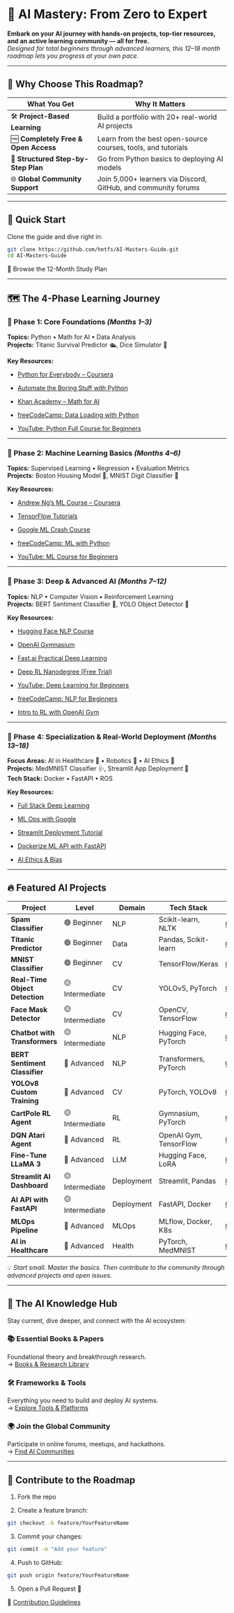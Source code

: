  # 🤖 AI Mastery: From Zero to Expert

**Embark on your AI journey with hands-on projects, top-tier resources, and an active learning community — all for free.**  
*Designed for total beginners through advanced learners, this 12–18 month roadmap lets you progress at your own pace.*

---

## 🌟 Why Choose This Roadmap?

| **What You Get** | **Why It Matters** |
| --- | --- |
| 🛠️ **Project-Based Learning** | Build a portfolio with 20+ real-world AI projects |
| 🆓 **Completely Free & Open Access** | Learn from the best open-source courses, tools, and tutorials |
| 🧠 **Structured Step-by-Step Plan** | Go from Python basics to deploying AI models |
| 🌐 **Global Community Support** | Join 5,000+ learners via Discord, GitHub, and community forums |

---

## 🚀 **Quick Start**

Clone the guide and dive right in:

```bash
git clone https://github.com/hetfs/AI-Masters-Guide.git
cd AI-Masters-Guide
```

📘 Browse the 12-Month Study Plan

---

## 🗺️ **The 4-Phase Learning Journey**

### 📘 Phase 1: Core Foundations *(Months 1–3)*

**Topics:** Python • Math for AI • Data Analysis  
**Projects:** Titanic Survival Predictor 🛳️, Dice Simulator 🎲

**Key Resources:**

- [Python for Everybody – Coursera](https://www.coursera.org/specializations/python)
  
- [Automate the Boring Stuff with Python](https://automatetheboringstuff.com/)
  
- [Khan Academy – Math for AI](https://www.khanacademy.org/computing/computer-science/cryptography)
  
- [freeCodeCamp: Data Loading with Python](https://www.freecodecamp.org/news/data-loading-with-python-and-ai/)
  
- [YouTube: Python Full Course for Beginners](https://www.youtube.com/watch?v=eWRfhZUzrAc)
  

---

### 🤖 Phase 2: Machine Learning Basics *(Months 4–6)*

**Topics:** Supervised Learning • Regression • Evaluation Metrics  
**Projects:** Boston Housing Model 🏡, MNIST Digit Classifier 🔢

**Key Resources:**

- [Andrew Ng’s ML Course – Coursera](https://www.coursera.org/learn/machine-learning)
  
- [TensorFlow Tutorials](https://www.tensorflow.org/tutorials)
  
- [Google ML Crash Course](https://developers.google.com/machine-learning/crash-course)
  
- [freeCodeCamp: ML with Python](https://www.freecodecamp.org/news/introduction-to-machine-learning-with-python/)
  
- [YouTube: ML Course for Beginners](https://www.youtube.com/watch?v=i_LwzRVP7bg)
  

---

### 🧠 Phase 3: Deep & Advanced AI *(Months 7–12)*

**Topics:** NLP • Computer Vision • Reinforcement Learning  
**Projects:** BERT Sentiment Classifier 💬, YOLO Object Detector 🎯

**Key Resources:**

- [Hugging Face NLP Course](https://huggingface.co/learn/nlp-course)
  
- [OpenAI Gymnasium](https://gymnasium.farama.org/)
  
- [Fast.ai Practical Deep Learning](https://course.fast.ai/)
  
- [Deep RL Nanodegree (Free Trial)](https://www.udacity.com/course/deep-reinforcement-learning-nanodegree--nd893)
  
- [YouTube: Deep Learning for Beginners](https://www.youtube.com/watch?v=aircAruvnKk)
  
- [freeCodeCamp: NLP for Beginners](https://www.freecodecamp.org/news/natural-language-processing-for-beginners/)
  
- [Intro to RL with OpenAI Gym](https://www.freecodecamp.org/news/an-introduction-to-reinforcement-learning-4339519de419/)
  

---

### 🚀 Phase 4: Specialization & Real-World Deployment *(Months 13–18)*

**Focus Areas:** AI in Healthcare 🏥 • Robotics 🤖 • AI Ethics 📜  
**Projects:** MedMNIST Classifier 🩺, Streamlit App Deployment 🚀  
**Tech Stack:** Docker • FastAPI • ROS

**Key Resources:**

- [Full Stack Deep Learning](https://fullstackdeeplearning.com/)
  
- [ML Ops with Google](https://developers.google.com/machine-learning/operations)
  
- [Streamlit Deployment Tutorial](https://www.freecodecamp.org/news/how-to-deploy-machine-learning-models-using-streamlit/)
  
- [Dockerize ML API with FastAPI](https://www.freecodecamp.org/news/how-to-dockerize-a-machine-learning-api-fastapi-example/)
  
- [AI Ethics & Bias](https://www.freecodecamp.org/news/a-i-ethics-and-bias-explained-simply/)
  

---

## 🔥 **Featured AI Projects**

| **Project** | **Level** | **Domain** | **Tech Stack** | **Repo** |
| --- | --- | --- | --- | --- |
| **Spam Classifier** | 🟢 Beginner | NLP | Scikit-learn, NLTK | [GitHub](https://github.com/ArjunSreevatsan/Email-Spam-Classifier) |
| **Titanic Predictor** | 🟢 Beginner | Data | Pandas, Scikit-learn | [GitHub](https://github.com/parrt/titanic-machine-learning) |
| **MNIST Classifier** | 🟢 Beginner | CV  | TensorFlow/Keras | [GitHub](https://github.com/hsjeong5/MNIST-for-Numpy) |
| **Real-Time Object Detection** | 🟡 Intermediate | CV  | YOLOv5, PyTorch | [GitHub](https://github.com/ultralytics/yolov5) |
| **Face Mask Detector** | 🟡 Intermediate | CV  | OpenCV, TensorFlow | [GitHub](https://github.com/chandrikadeb7/Face-Mask-Detection) |
| **Chatbot with Transformers** | 🟡 Intermediate | NLP | Hugging Face, PyTorch | [GitHub](https://github.com/gunthercox/ChatterBot) |
| **BERT Sentiment Classifier** | 🔴 Advanced | NLP | Transformers, PyTorch | [GitHub](https://github.com/Souvikns/bert-sentiment-analysis) |
| **YOLOv8 Custom Training** | 🔴 Advanced | CV  | PyTorch, YOLOv8 | [GitHub](https://github.com/roboflow-ai/yolov8-custom-training) |
| **CartPole RL Agent** | 🟡 Intermediate | RL  | Gymnasium, PyTorch | [GitHub](https://github.com/dennybritz/reinforcement-learning) |
| **DQN Atari Agent** | 🔴 Advanced | RL  | OpenAI Gym, TensorFlow | [GitHub](https://github.com/gsurma/cartpole) |
| **Fine-Tune LLaMA 3** | 🔴 Advanced | LLM | Hugging Face, LoRA | [GitHub](https://github.com/haotian-liu/LLaVA) |
| **Streamlit AI Dashboard** | 🟡 Intermediate | Deployment | Streamlit, Pandas | [GitHub](https://github.com/MarcSkovMadsen/awesome-streamlit) |
| **AI API with FastAPI** | 🟡 Intermediate | Deployment | FastAPI, Docker | [GitHub](https://github.com/tiangolo/full-stack-fastapi-postgresql) |
| **MLOps Pipeline** | 🔴 Advanced | MLOps | MLflow, Docker, K8s | [GitHub](https://github.com/DataTalksClub/mlops-zoomcamp) |
| **AI in Healthcare** | 🔴 Advanced | Health | PyTorch, MedMNIST | [GitHub](https://github.com/MedMNIST/MedMNIST) |

💡 *Start small. Master the basics. Then contribute to the community through advanced projects and open issues.*

---

## 🧠 **The AI Knowledge Hub**

Stay current, dive deeper, and connect with the AI ecosystem:

### 📚 Essential Books & Papers

Foundational theory and breakthrough research.  
→ [Books & Research Library](https://github.com/hetfs/AI-Masters-Guide/blob/main/resources/books.md)

### 🛠️ Frameworks & Tools

Everything you need to build and deploy AI systems.  
→ [Explore Tools & Platforms](https://github.com/hetfs/AI-Masters-Guide/blob/main/resources/tools.md)

### 🌍 Join the Global Community

Participate in online forums, meetups, and hackathons.  
→ [Find AI Communities](https://github.com/hetfs/AI-Masters-Guide/blob/main/resources/communities.md)

---

## 🤝 **Contribute to the Roadmap**

1. Fork the repo
  
2. Create a feature branch:
  
  ```bash
  git checkout -b feature/YourFeatureName
  ```
  
3. Commit your changes:
  
  ```bash
  git commit -m "Add your feature"
  ```
  
4. Push to GitHub:
  
  ```bash
  git push origin feature/YourFeatureName
  ```
  
5. Open a Pull Request 🚀
  

📜 [Contribution Guidelines](https://github.com/hetfs/AI-Masters-Guide/blob/main/CONTRIBUTING.md)
